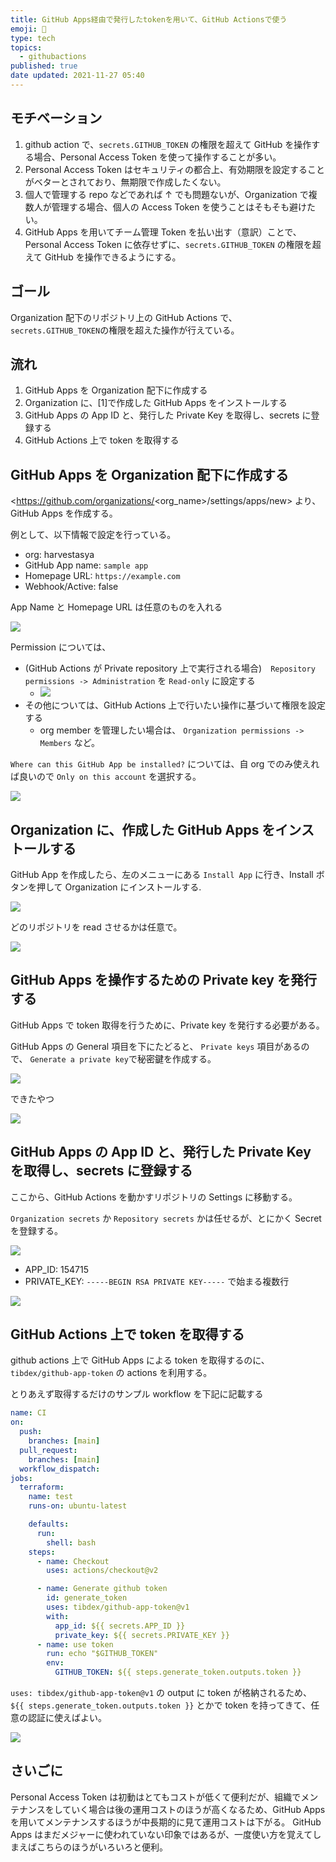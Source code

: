 ```yaml
---
title: GitHub Apps経由で発行したtokenを用いて、GitHub Actionsで使う
emoji: 🔑
type: tech
topics:
  - githubactions
published: true
date updated: 2021-11-27 05:40
---
```


## モチベーション

1. github action で、`secrets.GITHUB_TOKEN` の権限を超えて GitHub を操作する場合、Personal Access Token を使って操作することが多い。
2. Personal Access Token はセキュリティの都合上、有効期限を設定することがベターとされており、無期限で作成したくない。
3. 個人で管理する repo などであれば ↑ でも問題ないが、Organization で複数人が管理する場合、個人の Access Token を使うことはそもそも避けたい。
4. GitHub Apps を用いてチーム管理 Token を払い出す（意訳）ことで、Personal Access Token に依存せずに、`secrets.GITHUB_TOKEN` の権限を超えて GitHub を操作できるようにする。

## ゴール

Organization 配下のリポジトリ上の GitHub Actions で、`secrets.GITHUB_TOKEN`の権限を超えた操作が行えている。

## 流れ

1. GitHub Apps を Organization 配下に作成する
2. Organization に、[1]で作成した GitHub Apps をインストールする
3. GitHub Apps の App ID と、発行した Private Key を取得し、secrets に登録する
4. GitHub Actions 上で token を取得する

## GitHub Apps を Organization 配下に作成する

<<https://github.com/organizations/><org_name>/settings/apps/new> より、GitHub Apps を作成する。

例として、以下情報で設定を行っている。

- org: harvestasya
- GitHub App name: `sample app`
- Homepage URL: `https://example.com`
- Webhook/Active: false

App Name と Homepage URL は任意のものを入れる

![](/images/ef93bddd0e3094/Pasted%20image%2020211127045245.png)

Permission については、

- (GitHub Actions が Private repository 上で実行される場合)　`Repository permissions -> Administration` を `Read-only` に設定する
  - ![](/images/ef93bddd0e3094/Pasted%20image%2020211127045149.png)
- その他については、GitHub Actions 上で行いたい操作に基づいて権限を設定する
  - org member を管理したい場合は、 `Organization permissions -> Members` など。

`Where can this GitHub App be installed?` については、自 org でのみ使えれば良いので `Only on this account` を選択する。

![](/images/ef93bddd0e3094/Pasted%20image%2020211127045414.png)

## Organization に、作成した GitHub Apps をインストールする

GitHub App を作成したら、左のメニューにある `Install App` に行き、Install ボタンを押して Organization にインストールする.

![](/images/ef93bddd0e3094/Pasted%20image%2020211127045621.png)

どのリポジトリを read させるかは任意で。

![](/images/ef93bddd0e3094/Pasted%20image%2020211127045650.png)

## GitHub Apps を操作するための Private key を発行する

GitHub Apps で token 取得を行うために、Private key を発行する必要がある。

GitHub Apps の General 項目を下にたどると、 `Private keys` 項目があるので、 `Generate a private key`で秘密鍵を作成する。

![](/images/ef93bddd0e3094/Pasted%20image%2020211127045831.png)

できたやつ

![](/images/ef93bddd0e3094/Pasted%20image%2020211127045851.png)

## GitHub Apps の App ID と、発行した Private Key を取得し、secrets に登録する

ここから、GitHub Actions を動かすリポジトリの Settings に移動する。

`Organization secrets` か `Repository secrets` かは任せるが、とにかく Secret を登録する。

![](/images/ef93bddd0e3094/Pasted%20image%2020211127050101.png)

- APP_ID: 154715
- PRIVATE_KEY: `-----BEGIN RSA PRIVATE KEY-----` で始まる複数行

![](/images/ef93bddd0e3094/Pasted%20image%2020211127050203.png)

## GitHub Actions 上で token を取得する

github actions 上で GitHub Apps による token を取得するのに、 `tibdex/github-app-token` の actions を利用する。

とりあえず取得するだけのサンプル workflow を下記に記載する

```yaml
name: CI
on:
  push:
    branches: [main]
  pull_request:
    branches: [main]
  workflow_dispatch:
jobs:
  terraform:
    name: test
    runs-on: ubuntu-latest

    defaults:
      run:
        shell: bash
    steps:
      - name: Checkout
        uses: actions/checkout@v2

      - name: Generate github token
        id: generate_token
        uses: tibdex/github-app-token@v1
        with:
          app_id: ${{ secrets.APP_ID }}
          private_key: ${{ secrets.PRIVATE_KEY }}
      - name: use token
        run: echo "$GITHUB_TOKEN"
        env:
          GITHUB_TOKEN: ${{ steps.generate_token.outputs.token }}
```

`uses: tibdex/github-app-token@v1` の output に token が格納されるため、 `${{ steps.generate_token.outputs.token }}` とかで token を持ってきて、任意の認証に使えばよい。

![](/images/ef93bddd0e3094/Pasted%20image%2020211127051620.png)

## さいごに

Personal Access Token は初動はとてもコストが低くて便利だが、組織でメンテナンスをしていく場合は後の運用コストのほうが高くなるため、GitHub Apps を用いてメンテナンスするほうが中長期的に見て運用コストは下がる。
GitHub Apps はまだメジャーに使われていない印象ではあるが、一度使い方を覚えてしまえばこちらのほうがいろいろと便利。
